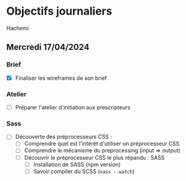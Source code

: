 # Objectifs journaliers

Hachemi

## Mercredi 17/04/2024

### Brief 

- [x] Finaliser les wireframes de son brief

### Atelier

- [ ] Préparer l'atelier d'initiation aux prescripteurs

### Sass

- [ ] Découverte des préprocesseurs CSS :
  - [ ] Comprendre quel est l'intérêt d'utiliser un préprocesseur CSS
  - [ ] Comprendre le mécanisme du preprocessing (input => output)
  - [ ] Découvrir le préprocesseur CSS le plus répandu : SASS
    - [ ] Installation de SASS (npm version)
    - [ ] Savoir compiler du SCSS (`sass --watch`)
